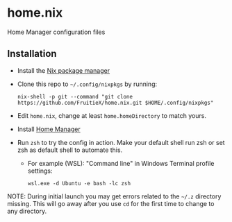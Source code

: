 # home.nix
Home Manager configuration files

## Installation

- Install the [Nix package manager](https://nixos.org/download.html#nix-quick-install)
- Clone this repo to `~/.config/nixpkgs` by running:

  ```
  nix-shell -p git --command "git clone https://github.com/FruitieX/home.nix.git $HOME/.config/nixpkgs"
  ```

- Edit `home.nix`, change at least `home.homeDirectory` to match yours.

- Install [Home Manager](https://github.com/nix-community/home-manager#installation)
- Run `zsh` to try the config in action. Make your default shell run zsh or set zsh as default shell to automate this.
  - For example (WSL): "Command line" in Windows Terminal profile settings:
    
    ```
    wsl.exe -d Ubuntu -e bash -lc zsh
    ```

NOTE: During initial launch you may get errors related to the `~/.z` directory missing.
This will go away after you use `cd` for the first time to change to any directory.
